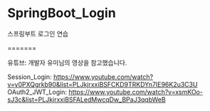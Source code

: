 # SpringBoot_Login
스프링부트 로그인 연습

=======

유튜브: 개발자 유미님의 영상을 참고했습니다.

Session_Login: https://www.youtube.com/watch?v=y0PXQgrkb90&list=PLJkjrxxiBSFCKD9TRKDYn7IE96K2u3C3U
OAuth2_JWT_Login: https://www.youtube.com/watch?v=xsmKOo-sJ3c&list=PLJkjrxxiBSFALedMwcqDw_BPaJ3qqbWeB

